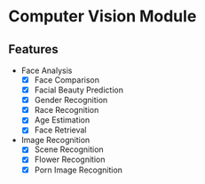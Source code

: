 # Computer Vision Module
## Features
* Face Analysis
    - [x] Face Comparison
    - [x] Facial Beauty Prediction
    - [x] Gender Recognition
    - [x] Race Recognition
    - [x] Age Estimation
    - [x] Face Retrieval
* Image Recognition
    - [x] Scene Recognition
    - [x] Flower Recognition
    - [x] Porn Image Recognition